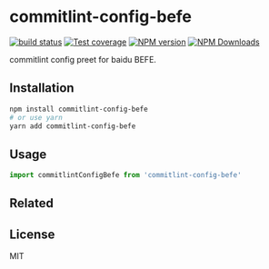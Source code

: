# commitlint-config-befe

[![build status](https://img.shields.io/travis/imcuttle/commitlint-config-befe/master.svg?style=flat-square)](https://travis-ci.org/imcuttle/commitlint-config-befe)
[![Test coverage](https://img.shields.io/codecov/c/github/imcuttle/commitlint-config-befe.svg?style=flat-square)](https://codecov.io/github/imcuttle/commitlint-config-befe?branch=master)
[![NPM version](https://img.shields.io/npm/v/commitlint-config-befe.svg?style=flat-square)](https://www.npmjs.com/package/commitlint-config-befe)
[![NPM Downloads](https://img.shields.io/npm/dm/commitlint-config-befe.svg?style=flat-square&maxAge=43200)](https://www.npmjs.com/package/commitlint-config-befe)

commitlint config preet for baidu BEFE.

## Installation

```bash
npm install commitlint-config-befe
# or use yarn
yarn add commitlint-config-befe
```

## Usage

```javascript
import commitlintConfigBefe from 'commitlint-config-befe'
```

## Related

## License

MIT
